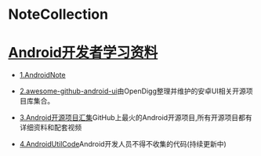 # NoteCollection
# [Android开发者学习资料]
* [1.AndroidNote]

* [2.awesome-github-android-ui]由OpenDigg整理并维护的安卓UI相关开源项目库集合。

* [3.Android开源项目汇集]GitHub上最火的Android开源项目,所有开源项目都有详细资料和配套视频

* [4.AndroidUtilCode]Android开发人员不得不收集的代码(持续更新中)


[Android开发者学习资料]:http://www.jianshu.com/p/a4feefe24367
[4.AndroidUtilCode]:http://www.jianshu.com/p/72494773aace
[3.Android开源项目汇集]:https://github.com/open-android/Android
[2.awesome-github-android-ui]:https://github.com/SiberiaDante/awesome-github-android-ui
[1.AndroidNote]:https://github.com/GcsSloop/AndroidNote
